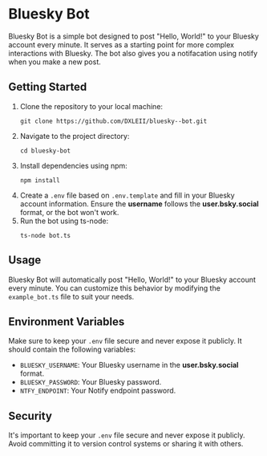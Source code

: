 <h1>Bluesky Bot</h1>

<p>Bluesky Bot is a simple bot designed to post "Hello, World!" to your Bluesky account every minute. It serves as a starting point for more complex interactions with Bluesky. The bot also gives you a notifacation using notify when you make a new post.</p>

<h2>Getting Started</h2>

<ol>
    <li>Clone the repository to your local machine:
        <pre><code>git clone https://github.com/DXLEII/bluesky--bot.git</code></pre>
    </li>
    <li>Navigate to the project directory:
        <pre><code>cd bluesky-bot</code></pre>
    </li>
    <li>Install dependencies using npm:
        <pre><code>npm install</code></pre>
    </li>
    <li>Create a <code>.env</code> file based on <code>.env.template</code> and fill in your Bluesky account information. Ensure the <strong>username</strong> follows the <strong>user.bsky.social</strong> format, or the bot won't work.</li>
    <li>Run the bot using ts-node:
        <pre><code>ts-node bot.ts</code></pre>
    </li>
</ol>

<h2>Usage</h2>

<p>Bluesky Bot will automatically post "Hello, World!" to your Bluesky account every minute. You can customize this behavior by modifying the <code>example_bot.ts</code> file to suit your needs.</p>

<h2>Environment Variables</h2>

<p>Make sure to keep your <code>.env</code> file secure and never expose it publicly. It should contain the following variables:</p>

<ul>
    <li><code>BLUESKY_USERNAME</code>: Your Bluesky username in the <strong>user.bsky.social</strong> format.</li>
    <li><code>BLUESKY_PASSWORD</code>: Your Bluesky password.</li>
    <li><code>NTFY_ENDPOINT</code>: Your Notify endpoint password.</li>
</ul>

<h2>Security</h2>

<p>It's important to keep your <code>.env</code> file secure and never expose it publicly. Avoid committing it to version control systems or sharing it with others.</p>

